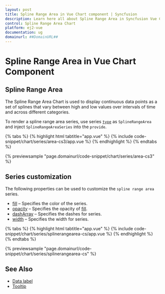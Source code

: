 ```yaml
---
layout: post
title: Spline Range Area in Vue Chart component | Syncfusion
description: Learn here all about Spline Range Area in Syncfusion Vue Chart component of Syncfusion Essential JS 2 and more.
control: Spline Range Area Chart
platform: ej2-vue
documentation: ug
domainurl: ##DomainURL##
---
```

# Spline Range Area in Vue Chart Component

## Spline Range Area

The Spline Range Area Chart is used to display continuous data points as a set of splines that vary between high and low values over intervals of time and across different categories.

To render a spline range area series, use series [`type`](https://ej2.syncfusion.com/vue/documentation/api/chart/series/#type) as `SplineRangeArea` and inject `SplineRangeAreaSeries`  into the `provide`.

{% tabs %}
{% highlight html tabtitle="app.vue" %}
{% include code-snippet/chart/series/area-cs3/app.vue %}
{% endhighlight %}
{% endtabs %}

{% previewsample "page.domainurl/code-snippet/chart/series/area-cs3" %}

## Series customization

The following properties can be used to customize the `spline range area` series.

* [fill](https://ej2.syncfusion.com/vue/documentation/api/chart/seriesModel/#fill) – Specifies the color of the series.
* [opacity](https://ej2.syncfusion.com/vue/documentation/api/chart/seriesModel/#opacity) – Specifies the opacity of [fill](https://ej2.syncfusion.com/vue/documentation/api/chart/seriesModel/#fill).
* [dashArray](https://ej2.syncfusion.com/vue/documentation/api/chart/seriesModel/#dasharray) – Specifies the dashes for series.
* [width](https://ej2.syncfusion.com/vue/documentation/api/chart/seriesModel/#width) – Specifies the width for series.

{% tabs %}
{% highlight html tabtitle="app.vue" %}
{% include code-snippet/chart/series/splinerangearea-cs/app.vue %}
{% endhighlight %}
{% endtabs %}

{% previewsample "page.domainurl/code-snippet/chart/series/splinerangearea-cs" %}

## See Also

* [Data label](../data-labels/)
* [Tooltip](../tool-tip/)
